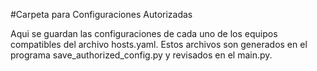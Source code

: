 #Carpeta para Configuraciones Autorizadas

Aqui se guardan las configuraciones de cada uno de los equipos compatibles del archivo hosts.yaml. Estos archivos son generados en el programa save_authorized_config.py y revisados en el main.py.